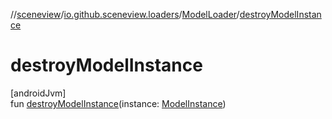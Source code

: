 //[sceneview](../../../index.md)/[io.github.sceneview.loaders](../index.md)/[ModelLoader](index.md)/[destroyModelInstance](destroy-model-instance.md)

# destroyModelInstance

[androidJvm]\
fun [destroyModelInstance](destroy-model-instance.md)(instance: [ModelInstance](../../io.github.sceneview.model/index.md#1724271641%2FClasslikes%2F-1571379623))
